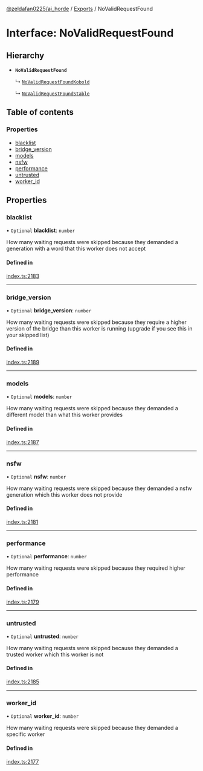 [@zeldafan0225/ai_horde](../README.md) / [Exports](../modules.md) / NoValidRequestFound

# Interface: NoValidRequestFound

## Hierarchy

- **`NoValidRequestFound`**

  ↳ [`NoValidRequestFoundKobold`](NoValidRequestFoundKobold.md)

  ↳ [`NoValidRequestFoundStable`](NoValidRequestFoundStable.md)

## Table of contents

### Properties

- [blacklist](NoValidRequestFound.md#blacklist)
- [bridge\_version](NoValidRequestFound.md#bridge_version)
- [models](NoValidRequestFound.md#models)
- [nsfw](NoValidRequestFound.md#nsfw)
- [performance](NoValidRequestFound.md#performance)
- [untrusted](NoValidRequestFound.md#untrusted)
- [worker\_id](NoValidRequestFound.md#worker_id)

## Properties

### blacklist

• `Optional` **blacklist**: `number`

How many waiting requests were skipped because they demanded a generation with a word that this worker does not accept

#### Defined in

[index.ts:2183](https://github.com/ZeldaFan0225/ai_horde/blob/9b3ae88/index.ts#L2183)

___

### bridge\_version

• `Optional` **bridge\_version**: `number`

How many waiting requests were skipped because they require a higher version of the bridge than this worker is running (upgrade if you see this in your skipped list)

#### Defined in

[index.ts:2189](https://github.com/ZeldaFan0225/ai_horde/blob/9b3ae88/index.ts#L2189)

___

### models

• `Optional` **models**: `number`

How many waiting requests were skipped because they demanded a different model than what this worker provides

#### Defined in

[index.ts:2187](https://github.com/ZeldaFan0225/ai_horde/blob/9b3ae88/index.ts#L2187)

___

### nsfw

• `Optional` **nsfw**: `number`

How many waiting requests were skipped because they demanded a nsfw generation which this worker does not provide

#### Defined in

[index.ts:2181](https://github.com/ZeldaFan0225/ai_horde/blob/9b3ae88/index.ts#L2181)

___

### performance

• `Optional` **performance**: `number`

How many waiting requests were skipped because they required higher performance

#### Defined in

[index.ts:2179](https://github.com/ZeldaFan0225/ai_horde/blob/9b3ae88/index.ts#L2179)

___

### untrusted

• `Optional` **untrusted**: `number`

How many waiting requests were skipped because they demanded a trusted worker which this worker is not

#### Defined in

[index.ts:2185](https://github.com/ZeldaFan0225/ai_horde/blob/9b3ae88/index.ts#L2185)

___

### worker\_id

• `Optional` **worker\_id**: `number`

How many waiting requests were skipped because they demanded a specific worker

#### Defined in

[index.ts:2177](https://github.com/ZeldaFan0225/ai_horde/blob/9b3ae88/index.ts#L2177)
